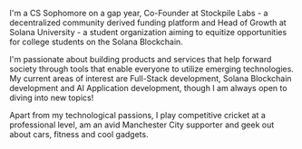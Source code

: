 I'm a CS Sophomore on a gap year, Co-Founder at Stockpile Labs - a decentralized community derived funding platform and Head of Growth at Solana University - a student organization aiming to equitize opportunities for college students on the Solana Blockchain.

I'm passionate about building products and services that help forward society through tools that enable everyone to utilize emerging technologies. My current areas of interest are Full-Stack development, Solana Blockchain development and AI Application development, though I am always open to diving into new topics!

Apart from my technological passions, I play competitive cricket at a professional level, am an avid Manchester City supporter and geek out about cars, fitness and cool gadgets.

<!---
adlonymous/adlonymous is a ✨ special ✨ repository because its `README.md` (this file) appears on your GitHub profile.
You can click the Preview link to take a look at your changes.
--->
